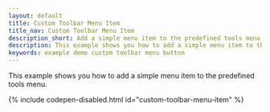 ```yaml
---
layout: default
title: Custom Toolbar Menu Item
title_nav: Custom Toolbar Menu Item
description_short: Add a simple menu item to the predefined tools menu.
description: This example shows you how to add a simple menu item to the predefined tools menu.
keywords: example demo custom toolbar menu button
---
```


This example shows you how to add a simple menu item to the predefined tools menu.

{% include codepen-disabled.html id="custom-toolbar-menu-item" %}
